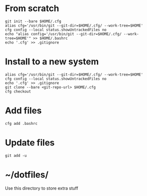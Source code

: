 # From scratch
```
git init --bare $HOME/.cfg
alias cfg='/usr/bin/git --git-dir=$HOME/.cfg/ --work-tree=$HOME'
cfg config --local status.showUntrackedFiles no
echo "alias config='/usr/bin/git --git-dir=$HOME/.cfg/ --work-tree=$HOME'" >> $HOME/.bashrc
echo '.cfg' >> .gitignore
```

# Install to a new system
```
alias cfg='/usr/bin/git --git-dir=$HOME/.cfg/ --work-tree=$HOME'
cfg config --local status.showUntrackedFiles no
echo '.cfg' >> .gitignore
git clone --bare <git-repo-url> $HOME/.cfg
cfg checkout
```

# Add files
```
cfg add .bashrc
```

# Update files
```
git add -u
```

# ~/dotfiles/
Use this directory to store extra stuff
